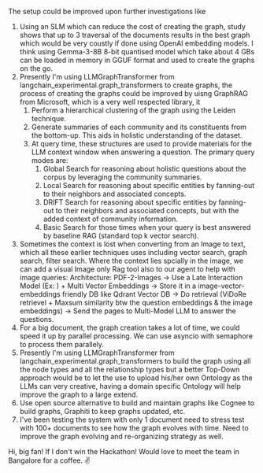 The setup could be improved upon further investigations like
1. Using an SLM which can reduce the cost of creating the graph, study shows that up to 3 traversal of the documents results in the best graph which would be very coustly if done using OpenAI embedding models. I think using Gemma-3-8B 8-bit quantised model which take about 4 GBs can be loaded in memory in GGUF format and used to create the graphs on the go. 
2. Presently I'm using LLMGraphTransformer from langchain_experimental.graph_transformers to create graphs, the process of creating the graphs could be improved by uisng GraphRAG from Microsoft, which is a very well respected library, it 
    1. Perform a hierarchical clustering of the graph using the Leiden technique.
    2. Generate summaries of each community and its constituents from the bottom-up. This aids in holistic understanding of the dataset.
    3. At query time, these structures are used to provide materials for the LLM context window when answering a question. The primary query modes are:
        1. Global Search for reasoning about holistic questions about the corpus by leveraging the community summaries.
        2. Local Search for reasoning about specific entities by fanning-out to their neighbors and associated concepts.
        3. DRIFT Search for reasoning about specific entities by fanning-out to their neighbors and associated concepts, but with the added context of community information.
        4. Basic Search for those times when your query is best answered by baseline RAG (standard top k vector search).
3. Sometimes the context is lost when converting from an Image to text, which all these earlier techniques uses including vector search, graph search, filter search. Where the context lies spcially in the image, we can add a visual Image only Rag tool also to our agent to help with image queries:
Architecture:
PDF-2-Images -> Use a Late Interaction Model (Ex: ) + Multi Vector Embeddings -> Store it in a image-vector-embeddings friendly DB like Qdrant Vector DB -> Do retrieval (ViDoRe retrievel + Maxsum similarity btw the question embeddings & the image embeddings) -> Send the pages to Multi-Model LLM to answer the questions.
4. For a big document, the graph creation takes a lot of time, we could speed it up by parallel processing. We can use asyncio with semaphore to process them parallely.
5. Presently I'm using LLMGraphTransformer from langchain_experimental.graph_transformers to build the graph using all the node types and all the relationship types but a better Top-Down approach would be to let the use to upload his/her own Ontology as the LLMs can very creative, having a domain specific Ontology will help improve the graph to a large extend. 
6. Use open source alternative to build and maintain graphs like Cognee to build graphs, Graphiti to keep graphs updated, etc.
7. I've been testing the system with only 1 document need to stress test with 100+ documents to see how the graph evolves with time. Need to improve the graph evolving and re-organizing strategy as well.


Hi, big fan!
If I don't win the Hackathon! Would love to meet the team in Bangalore for a coffee. ✌️